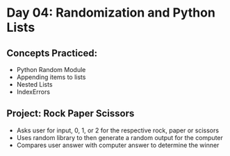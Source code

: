 # Day 04: Randomization and Python Lists

## Concepts Practiced:
- Python Random Module
- Appending items to lists
- Nested Lists
- IndexErrors

## Project: Rock Paper Scissors
- Asks user for input, 0, 1, or 2 for the respective rock, paper or scissors
- Uses random library to then generate a random output for the computer
- Compares user answer with computer answer to determine the winner